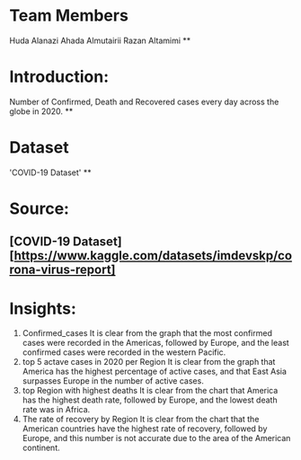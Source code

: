 # Team Members
Huda  Alanazi
Ahada Almutairii
Razan Altamimi
**
# Introduction:
Number of Confirmed, Death and Recovered cases every day across the globe in 2020.
**
# Dataset
'COVID-19 Dataset'
**
# Source: 
[COVID-19 Dataset] [https://www.kaggle.com/datasets/imdevskp/corona-virus-report]
--
# Insights:
1. Confirmed_cases
 It is clear from the graph that the most confirmed cases were recorded in the Americas, followed by Europe, and the least confirmed cases were recorded in the western Pacific.
2. top 5 actave cases in 2020 per Region
 It is clear from the graph that America has the highest percentage of active cases, and that East Asia surpasses Europe in the number of active cases.
3. top Region with highest deaths
It is clear from the chart that America has the highest death rate, followed by Europe, and the lowest death rate was in Africa.
4. The rate of recovery by Region
It is clear from the chart that the American countries have the highest rate of recovery, followed by Europe, and this number is not accurate due to the area of the American continent.

